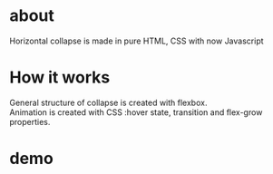 # about

Horizontal collapse is made in pure HTML, CSS with now Javascript

# How it works

General structure of collapse is created with flexbox.<br>
Animation is created with CSS :hover state, transition and flex-grow properties.

# demo
